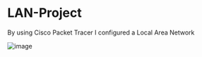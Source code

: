 # LAN-Project
By using Cisco Packet Tracer I configured a Local Area Network

![image](https://user-images.githubusercontent.com/104744741/213939929-84e242cc-e43a-49dd-985a-ef5af1a24864.png)
